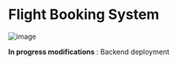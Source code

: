 
# Flight Booking System

![image](https://github.com/user-attachments/assets/46e7028f-6c5d-4c40-8f71-919f16a86969)

**In progress modifications** : Backend deployment
